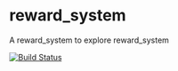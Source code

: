 # reward_system
A reward_system to explore reward_system

[![Build Status](https://travis-ci.org/vishalvijay/reward_system.svg?branch=master)](https://travis-ci.org/vishalvijay/reward_system)
